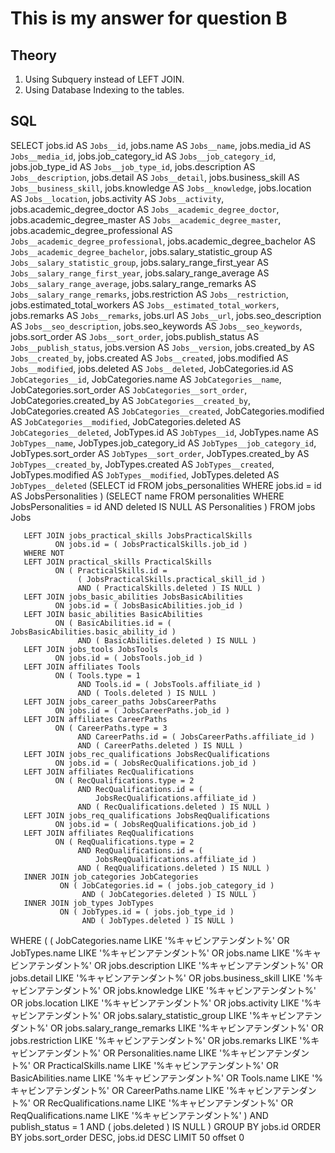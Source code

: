 # This is my answer for question B

## Theory
1. Using Subquery instead of LEFT JOIN.
2. Using Database Indexing to the tables.


## SQL
SELECT jobs.id                           AS `Jobs__id`, 
       jobs.name                         AS `Jobs__name`, 
       jobs.media_id                     AS `Jobs__media_id`, 
       jobs.job_category_id              AS `Jobs__job_category_id`, 
       jobs.job_type_id                  AS `Jobs__job_type_id`, 
       jobs.description                  AS `Jobs__description`, 
       jobs.detail                       AS `Jobs__detail`, 
       jobs.business_skill               AS `Jobs__business_skill`, 
       jobs.knowledge                    AS `Jobs__knowledge`, 
       jobs.location                     AS `Jobs__location`, 
       jobs.activity                     AS `Jobs__activity`, 
       jobs.academic_degree_doctor       AS `Jobs__academic_degree_doctor`, 
       jobs.academic_degree_master       AS `Jobs__academic_degree_master`, 
       jobs.academic_degree_professional AS `Jobs__academic_degree_professional`, 
       jobs.academic_degree_bachelor     AS `Jobs__academic_degree_bachelor`, 
       jobs.salary_statistic_group       AS `Jobs__salary_statistic_group`, 
       jobs.salary_range_first_year      AS `Jobs__salary_range_first_year`, 
       jobs.salary_range_average         AS `Jobs__salary_range_average`, 
       jobs.salary_range_remarks         AS `Jobs__salary_range_remarks`, 
       jobs.restriction                  AS `Jobs__restriction`, 
       jobs.estimated_total_workers      AS `Jobs__estimated_total_workers`, 
       jobs.remarks                      AS `Jobs__remarks`, 
       jobs.url                          AS `Jobs__url`, 
       jobs.seo_description              AS `Jobs__seo_description`, 
       jobs.seo_keywords                 AS `Jobs__seo_keywords`, 
       jobs.sort_order                   AS `Jobs__sort_order`, 
       jobs.publish_status               AS `Jobs__publish_status`, 
       jobs.version                      AS `Jobs__version`, 
       jobs.created_by                   AS `Jobs__created_by`, 
       jobs.created                      AS `Jobs__created`, 
       jobs.modified                     AS `Jobs__modified`, 
       jobs.deleted                      AS `Jobs__deleted`, 
       JobCategories.id                  AS `JobCategories__id`, 
       JobCategories.name                AS `JobCategories__name`, 
       JobCategories.sort_order          AS `JobCategories__sort_order`, 
       JobCategories.created_by          AS `JobCategories__created_by`, 
       JobCategories.created             AS `JobCategories__created`, 
       JobCategories.modified            AS `JobCategories__modified`, 
       JobCategories.deleted             AS `JobCategories__deleted`, 
       JobTypes.id                       AS `JobTypes__id`, 
       JobTypes.name                     AS `JobTypes__name`, 
       JobTypes.job_category_id          AS `JobTypes__job_category_id`, 
       JobTypes.sort_order               AS `JobTypes__sort_order`, 
       JobTypes.created_by               AS `JobTypes__created_by`, 
       JobTypes.created                  AS `JobTypes__created`, 
       JobTypes.modified                 AS `JobTypes__modified`, 
       JobTypes.deleted                  AS `JobTypes__deleted` 
       (SELECT id FROM jobs_personalities WHERE jobs.id = id AS JobsPersonalities )
       (SELECT name FROM personalities WHERE JobsPersonalities = id AND deleted IS NULL AS Personalities )
FROM   jobs Jobs 
                   
       LEFT JOIN jobs_practical_skills JobsPracticalSkills 
              ON jobs.id = ( JobsPracticalSkills.job_id ) 
       WHERE NOT 
       LEFT JOIN practical_skills PracticalSkills 
              ON ( PracticalSkills.id = 
                   ( JobsPracticalSkills.practical_skill_id ) 
                   AND ( PracticalSkills.deleted ) IS NULL ) 
       LEFT JOIN jobs_basic_abilities JobsBasicAbilities 
              ON jobs.id = ( JobsBasicAbilities.job_id ) 
       LEFT JOIN basic_abilities BasicAbilities 
              ON ( BasicAbilities.id = ( JobsBasicAbilities.basic_ability_id ) 
                   AND ( BasicAbilities.deleted ) IS NULL ) 
       LEFT JOIN jobs_tools JobsTools 
              ON jobs.id = ( JobsTools.job_id ) 
       LEFT JOIN affiliates Tools 
              ON ( Tools.type = 1 
                   AND Tools.id = ( JobsTools.affiliate_id ) 
                   AND ( Tools.deleted ) IS NULL ) 
       LEFT JOIN jobs_career_paths JobsCareerPaths 
              ON jobs.id = ( JobsCareerPaths.job_id ) 
       LEFT JOIN affiliates CareerPaths 
              ON ( CareerPaths.type = 3 
                   AND CareerPaths.id = ( JobsCareerPaths.affiliate_id ) 
                   AND ( CareerPaths.deleted ) IS NULL ) 
       LEFT JOIN jobs_rec_qualifications JobsRecQualifications 
              ON jobs.id = ( JobsRecQualifications.job_id ) 
       LEFT JOIN affiliates RecQualifications 
              ON ( RecQualifications.type = 2 
                   AND RecQualifications.id = ( 
                       JobsRecQualifications.affiliate_id ) 
                   AND ( RecQualifications.deleted ) IS NULL ) 
       LEFT JOIN jobs_req_qualifications JobsReqQualifications 
              ON jobs.id = ( JobsReqQualifications.job_id ) 
       LEFT JOIN affiliates ReqQualifications 
              ON ( ReqQualifications.type = 2 
                   AND ReqQualifications.id = ( 
                       JobsReqQualifications.affiliate_id ) 
                   AND ( ReqQualifications.deleted ) IS NULL ) 
       INNER JOIN job_categories JobCategories 
               ON ( JobCategories.id = ( jobs.job_category_id ) 
                    AND ( JobCategories.deleted ) IS NULL ) 
       INNER JOIN job_types JobTypes 
               ON ( JobTypes.id = ( jobs.job_type_id ) 
                    AND ( JobTypes.deleted ) IS NULL ) 
WHERE  ( ( JobCategories.name LIKE '%キャビンアテンダント%' 
            OR JobTypes.name LIKE '%キャビンアテンダント%' 
            OR jobs.name LIKE '%キャビンアテンダント%' 
            OR jobs.description LIKE '%キャビンアテンダント%' 
            OR jobs.detail LIKE '%キャビンアテンダント%' 
            OR jobs.business_skill LIKE '%キャビンアテンダント%' 
            OR jobs.knowledge LIKE '%キャビンアテンダント%' 
            OR jobs.location LIKE '%キャビンアテンダント%' 
            OR jobs.activity LIKE '%キャビンアテンダント%' 
            OR jobs.salary_statistic_group LIKE 
               '%キャビンアテンダント%' 
            OR jobs.salary_range_remarks LIKE '%キャビンアテンダント%' 
            OR jobs.restriction LIKE '%キャビンアテンダント%' 
            OR jobs.remarks LIKE '%キャビンアテンダント%' 
            OR Personalities.name LIKE '%キャビンアテンダント%' 
            OR PracticalSkills.name LIKE '%キャビンアテンダント%' 
            OR BasicAbilities.name LIKE '%キャビンアテンダント%' 
            OR Tools.name LIKE '%キャビンアテンダント%' 
            OR CareerPaths.name LIKE '%キャビンアテンダント%' 
            OR RecQualifications.name LIKE '%キャビンアテンダント%' 
            OR ReqQualifications.name LIKE '%キャビンアテンダント%' ) 
         AND publish_status = 1 
         AND ( jobs.deleted ) IS NULL ) 
GROUP  BY jobs.id 
ORDER  BY jobs.sort_order DESC, 
          jobs.id DESC 
LIMIT  50 offset 0 